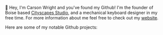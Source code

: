 👋 Hey, I'm Carson Wright and you've found my Github! I'm the founder of Boise based [Cityscapes Studio](https://www.cityscapes.studio), and a mechanical keyboard designer in my free time. For more information about me feel free to check out my [website](https://carsonwright.me). 

Here are some of my notable Github projects:
